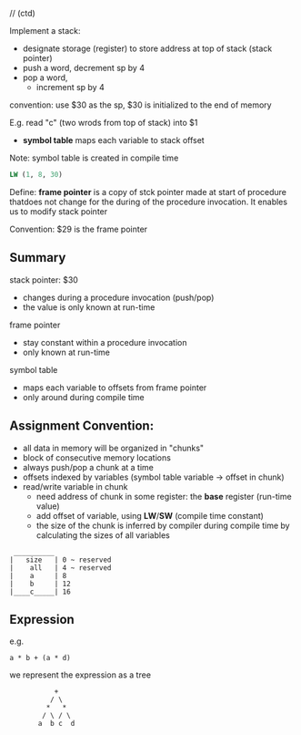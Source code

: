 // (ctd)

Implement a stack: 
- designate storage (register) to store address at top of stack (stack pointer)
- push a word, decrement sp by 4 
- pop a word, 
  - increment sp by 4 

convention: use $30 as the sp, $30 is initialized to the end of memory 

E.g. read "c" (two wrods from top of stack) into $1 
- __**symbol table**__ maps each variable to stack offset 

Note: symbol table is created in compile time 

``` MIPS
LW (1, 8, 30)
```

Define: **frame pointer** is a copy of stck pointer made at start of procedure thatdoes not change for the during of the procedure invocation. It enables us to modify stack pointer

Convention: $29 is the frame pointer 

 ## Summary 

stack pointer: $30
- changes during a procedure invocation (push/pop) 
- the value is only known at run-time 

frame pointer
- stay constant within a procedure invocation 
- only known at run-time 

symbol table 
- maps each variable to offsets from frame pointer 
- only around during compile time 



## Assignment Convention:
- all data in memory will be organized in "chunks"
- block of consecutive memory locations 
- always push/pop a chunk at a time 
- offsets indexed by variables (symbol table variable -> offset in chunk)
- read/write variable in chunk 
    - need address of chunk in some register: the **base** register (run-time value)
    - add offset of variable, using **LW**/**SW** (compile time constant)
    - the size of the chunk is inferred by compiler during compile time by calculating the sizes of all variables 

```
 __________
|   size   | 0 ~ reserved
|    all   | 4 ~ reserved 
|    a     | 8
|    b     | 12
|____c_____| 16
```

## Expression 
e.g. 

`a * b + (a * d)`

we represent the expression as a tree
```
           +
          / \
         *   *
        / \ / \
       a  b c  d
```